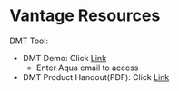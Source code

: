 # Vantage Resources

DMT Tool:
- DMT Demo: Click <a href="https://www.epicor.com/en-us/virtual-tours/dmt-demo-ens/dmt%20demo%20content/" target="_blank">Link</a>
  - Enter Aqua email to access
- DMT Product Handout(PDF): Click <a href="https://github.com/aquaaerobicsystem/Vantage/blob/master/Files/Epicor-ERP-Data-Migration-Tools-FS-ENS%20(4).pdf" target="_blank">Link</a>
